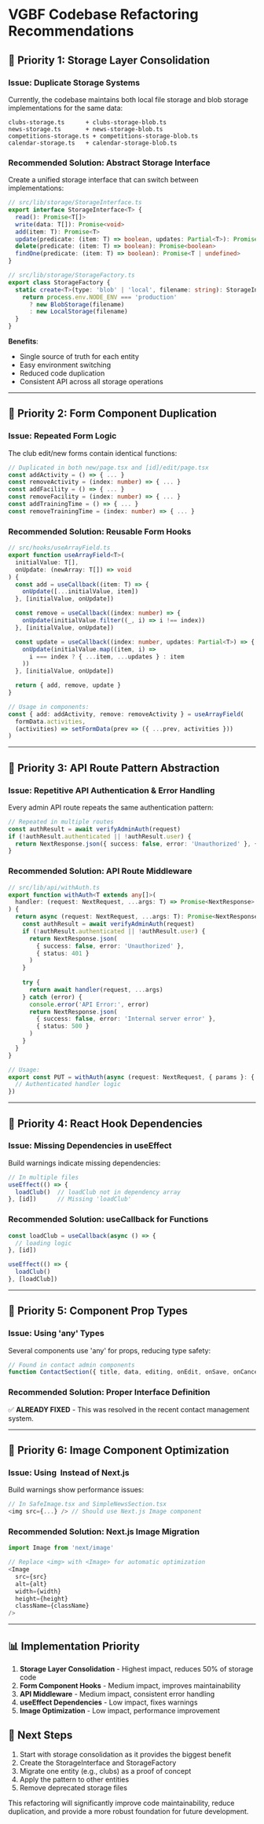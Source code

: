 # VGBF Codebase Refactoring Recommendations

## 🚨 Priority 1: Storage Layer Consolidation

### Issue: Duplicate Storage Systems
Currently, the codebase maintains both local file storage and blob storage implementations for the same data:

```
clubs-storage.ts      + clubs-storage-blob.ts
news-storage.ts       + news-storage-blob.ts  
competitions-storage.ts + competitions-storage-blob.ts
calendar-storage.ts   + calendar-storage-blob.ts
```

### Recommended Solution: Abstract Storage Interface

Create a unified storage interface that can switch between implementations:

```typescript
// src/lib/storage/StorageInterface.ts
export interface StorageInterface<T> {
  read(): Promise<T[]>
  write(data: T[]): Promise<void>
  add(item: T): Promise<T>
  update(predicate: (item: T) => boolean, updates: Partial<T>): Promise<T | null>
  delete(predicate: (item: T) => boolean): Promise<boolean>
  findOne(predicate: (item: T) => boolean): Promise<T | undefined>
}

// src/lib/storage/StorageFactory.ts
export class StorageFactory {
  static create<T>(type: 'blob' | 'local', filename: string): StorageInterface<T> {
    return process.env.NODE_ENV === 'production' 
      ? new BlobStorage(filename)
      : new LocalStorage(filename)
  }
}
```

**Benefits**:
- Single source of truth for each entity
- Easy environment switching
- Reduced code duplication
- Consistent API across all storage operations

---

## 🔧 Priority 2: Form Component Duplication

### Issue: Repeated Form Logic
The club edit/new forms contain identical functions:

```typescript
// Duplicated in both new/page.tsx and [id]/edit/page.tsx
const addActivity = () => { ... }
const removeActivity = (index: number) => { ... }
const addFacility = () => { ... }
const removeFacility = (index: number) => { ... }
const addTrainingTime = () => { ... }
const removeTrainingTime = (index: number) => { ... }
```

### Recommended Solution: Reusable Form Hooks

```typescript
// src/hooks/useArrayField.ts
export function useArrayField<T>(
  initialValue: T[], 
  onUpdate: (newArray: T[]) => void
) {
  const add = useCallback((item: T) => {
    onUpdate([...initialValue, item])
  }, [initialValue, onUpdate])

  const remove = useCallback((index: number) => {
    onUpdate(initialValue.filter((_, i) => i !== index))
  }, [initialValue, onUpdate])

  const update = useCallback((index: number, updates: Partial<T>) => {
    onUpdate(initialValue.map((item, i) => 
      i === index ? { ...item, ...updates } : item
    ))
  }, [initialValue, onUpdate])

  return { add, remove, update }
}

// Usage in components:
const { add: addActivity, remove: removeActivity } = useArrayField(
  formData.activities,
  (activities) => setFormData(prev => ({ ...prev, activities }))
)
```

---

## 🔧 Priority 3: API Route Pattern Abstraction

### Issue: Repetitive API Authentication & Error Handling
Every admin API route repeats the same authentication pattern:

```typescript
// Repeated in multiple routes
const authResult = await verifyAdminAuth(request)
if (!authResult.authenticated || !authResult.user) {
  return NextResponse.json({ success: false, error: 'Unauthorized' }, { status: 401 })
}
```

### Recommended Solution: API Route Middleware

```typescript
// src/lib/api/withAuth.ts
export function withAuth<T extends any[]>(
  handler: (request: NextRequest, ...args: T) => Promise<NextResponse>
) {
  return async (request: NextRequest, ...args: T): Promise<NextResponse> => {
    const authResult = await verifyAdminAuth(request)
    if (!authResult.authenticated || !authResult.user) {
      return NextResponse.json(
        { success: false, error: 'Unauthorized' }, 
        { status: 401 }
      )
    }
    
    try {
      return await handler(request, ...args)
    } catch (error) {
      console.error('API Error:', error)
      return NextResponse.json(
        { success: false, error: 'Internal server error' },
        { status: 500 }
      )
    }
  }
}

// Usage:
export const PUT = withAuth(async (request: NextRequest, { params }: { params: { slug: string } }) => {
  // Authenticated handler logic
})
```

---

## 🔧 Priority 4: React Hook Dependencies

### Issue: Missing Dependencies in useEffect
Build warnings indicate missing dependencies:

```typescript
// In multiple files
useEffect(() => {
  loadClub()  // loadClub not in dependency array
}, [id])      // Missing 'loadClub'
```

### Recommended Solution: useCallback for Functions

```typescript
const loadClub = useCallback(async () => {
  // loading logic
}, [id])

useEffect(() => {
  loadClub()
}, [loadClub])
```

---

## 🔧 Priority 5: Component Prop Types

### Issue: Using 'any' Types
Several components use 'any' for props, reducing type safety:

```typescript
// Found in contact admin components
function ContactSection({ title, data, editing, onEdit, onSave, onCancel, fields }: any)
```

### Recommended Solution: Proper Interface Definition
✅ **ALREADY FIXED** - This was resolved in the recent contact management system.

---

## 🔧 Priority 6: Image Component Optimization

### Issue: Using <img> Instead of Next.js <Image>
Build warnings show performance issues:

```typescript
// In SafeImage.tsx and SimpleNewsSection.tsx
<img src={...} /> // Should use Next.js Image component
```

### Recommended Solution: Next.js Image Migration

```typescript
import Image from 'next/image'

// Replace <img> with <Image> for automatic optimization
<Image 
  src={src}
  alt={alt}
  width={width}
  height={height}
  className={className}
/>
```

---

## 📊 Implementation Priority

1. **Storage Layer Consolidation** - Highest impact, reduces 50% of storage code
2. **Form Component Hooks** - Medium impact, improves maintainability
3. **API Middleware** - Medium impact, consistent error handling
4. **useEffect Dependencies** - Low impact, fixes warnings
5. **Image Optimization** - Low impact, performance improvement

## 🎯 Next Steps

1. Start with storage consolidation as it provides the biggest benefit
2. Create the StorageInterface and StorageFactory
3. Migrate one entity (e.g., clubs) as a proof of concept
4. Apply the pattern to other entities
5. Remove deprecated storage files

This refactoring will significantly improve code maintainability, reduce duplication, and provide a more robust foundation for future development.
